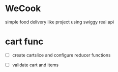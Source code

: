 # WeCook

simple food delivery like project using swiggy real api

# cart func

- [ ] create cartslice and configure reducer functions

- [ ] validate cart and items

